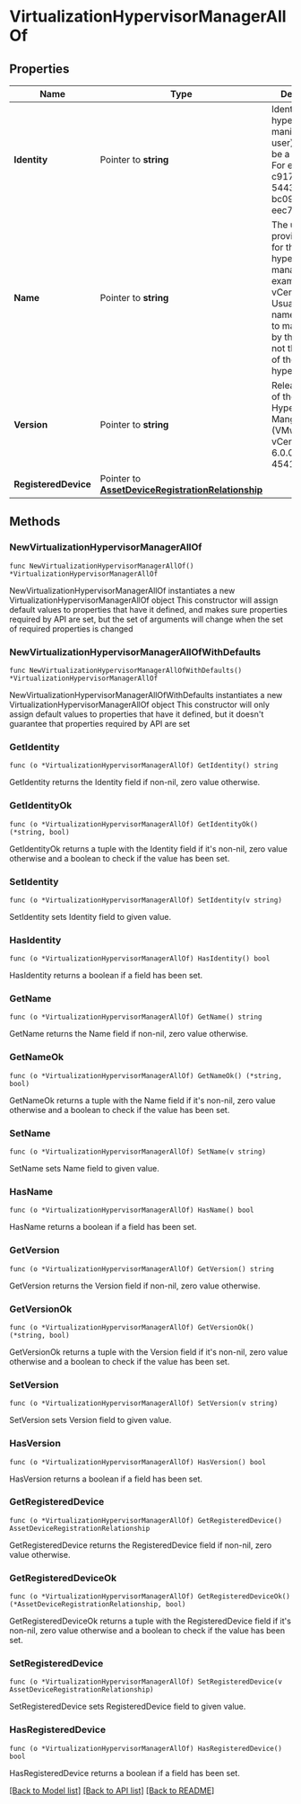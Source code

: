# VirtualizationHypervisorManagerAllOf

## Properties

Name | Type | Description | Notes
------------ | ------------- | ------------- | -------------
**Identity** | Pointer to **string** | Identity of the hypervisor (not manipulated by user). It could be a UUID too. For example, c917093f-5443-4748-bc09-eec72ded7608. | [optional] [readonly] 
**Name** | Pointer to **string** | The user provided name for the hypervisor manager. For example, vCenterIreland. Usually, this name is subject to manipulation by the user. It is not the identity of the hypervisor. | [optional] 
**Version** | Pointer to **string** | Release version of the Hypervisor Manger (VMware vCenter Server 6.0.0 build-4541947). | [optional] [readonly] 
**RegisteredDevice** | Pointer to [**AssetDeviceRegistrationRelationship**](asset.DeviceRegistration.Relationship.md) |  | [optional] 

## Methods

### NewVirtualizationHypervisorManagerAllOf

`func NewVirtualizationHypervisorManagerAllOf() *VirtualizationHypervisorManagerAllOf`

NewVirtualizationHypervisorManagerAllOf instantiates a new VirtualizationHypervisorManagerAllOf object
This constructor will assign default values to properties that have it defined,
and makes sure properties required by API are set, but the set of arguments
will change when the set of required properties is changed

### NewVirtualizationHypervisorManagerAllOfWithDefaults

`func NewVirtualizationHypervisorManagerAllOfWithDefaults() *VirtualizationHypervisorManagerAllOf`

NewVirtualizationHypervisorManagerAllOfWithDefaults instantiates a new VirtualizationHypervisorManagerAllOf object
This constructor will only assign default values to properties that have it defined,
but it doesn't guarantee that properties required by API are set

### GetIdentity

`func (o *VirtualizationHypervisorManagerAllOf) GetIdentity() string`

GetIdentity returns the Identity field if non-nil, zero value otherwise.

### GetIdentityOk

`func (o *VirtualizationHypervisorManagerAllOf) GetIdentityOk() (*string, bool)`

GetIdentityOk returns a tuple with the Identity field if it's non-nil, zero value otherwise
and a boolean to check if the value has been set.

### SetIdentity

`func (o *VirtualizationHypervisorManagerAllOf) SetIdentity(v string)`

SetIdentity sets Identity field to given value.

### HasIdentity

`func (o *VirtualizationHypervisorManagerAllOf) HasIdentity() bool`

HasIdentity returns a boolean if a field has been set.

### GetName

`func (o *VirtualizationHypervisorManagerAllOf) GetName() string`

GetName returns the Name field if non-nil, zero value otherwise.

### GetNameOk

`func (o *VirtualizationHypervisorManagerAllOf) GetNameOk() (*string, bool)`

GetNameOk returns a tuple with the Name field if it's non-nil, zero value otherwise
and a boolean to check if the value has been set.

### SetName

`func (o *VirtualizationHypervisorManagerAllOf) SetName(v string)`

SetName sets Name field to given value.

### HasName

`func (o *VirtualizationHypervisorManagerAllOf) HasName() bool`

HasName returns a boolean if a field has been set.

### GetVersion

`func (o *VirtualizationHypervisorManagerAllOf) GetVersion() string`

GetVersion returns the Version field if non-nil, zero value otherwise.

### GetVersionOk

`func (o *VirtualizationHypervisorManagerAllOf) GetVersionOk() (*string, bool)`

GetVersionOk returns a tuple with the Version field if it's non-nil, zero value otherwise
and a boolean to check if the value has been set.

### SetVersion

`func (o *VirtualizationHypervisorManagerAllOf) SetVersion(v string)`

SetVersion sets Version field to given value.

### HasVersion

`func (o *VirtualizationHypervisorManagerAllOf) HasVersion() bool`

HasVersion returns a boolean if a field has been set.

### GetRegisteredDevice

`func (o *VirtualizationHypervisorManagerAllOf) GetRegisteredDevice() AssetDeviceRegistrationRelationship`

GetRegisteredDevice returns the RegisteredDevice field if non-nil, zero value otherwise.

### GetRegisteredDeviceOk

`func (o *VirtualizationHypervisorManagerAllOf) GetRegisteredDeviceOk() (*AssetDeviceRegistrationRelationship, bool)`

GetRegisteredDeviceOk returns a tuple with the RegisteredDevice field if it's non-nil, zero value otherwise
and a boolean to check if the value has been set.

### SetRegisteredDevice

`func (o *VirtualizationHypervisorManagerAllOf) SetRegisteredDevice(v AssetDeviceRegistrationRelationship)`

SetRegisteredDevice sets RegisteredDevice field to given value.

### HasRegisteredDevice

`func (o *VirtualizationHypervisorManagerAllOf) HasRegisteredDevice() bool`

HasRegisteredDevice returns a boolean if a field has been set.


[[Back to Model list]](../README.md#documentation-for-models) [[Back to API list]](../README.md#documentation-for-api-endpoints) [[Back to README]](../README.md)


